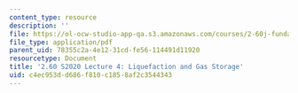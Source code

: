 ```yaml
---
content_type: resource
description: ''
file: https://ol-ocw-studio-app-qa.s3.amazonaws.com/courses/2-60j-fundamentals-of-advanced-energy-conversion-spring-2020/c4ec953dd686f810c1858af2c3544343_MIT2_60s20_lec4.pdf
file_type: application/pdf
parent_uid: 78355c2a-4e12-31cd-fe56-114491d11920
resourcetype: Document
title: '2.60 S2020 Lecture 4: Liquefaction and Gas Storage'
uid: c4ec953d-d686-f810-c185-8af2c3544343
---
```

